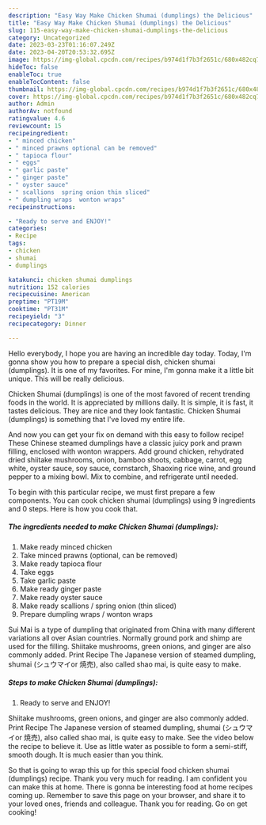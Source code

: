 ```yaml
---
description: "Easy Way Make Chicken Shumai (dumplings) the Delicious"
title: "Easy Way Make Chicken Shumai (dumplings) the Delicious"
slug: 115-easy-way-make-chicken-shumai-dumplings-the-delicious
category: Uncategorized
date: 2023-03-23T01:16:07.249Z
date: 2023-04-20T20:53:32.695Z
image: https://img-global.cpcdn.com/recipes/b974d1f7b3f2651c/680x482cq70/chicken-shumai-dumplings-recipe-main-photo.jpg
hideToc: false
enableToc: true
enableTocContent: false
thumbnail: https://img-global.cpcdn.com/recipes/b974d1f7b3f2651c/680x482cq70/chicken-shumai-dumplings-recipe-main-photo.jpg
cover: https://img-global.cpcdn.com/recipes/b974d1f7b3f2651c/680x482cq70/chicken-shumai-dumplings-recipe-main-photo.jpg
author: Admin
authorAv: notfound
ratingvalue: 4.6
reviewcount: 15
recipeingredient:
- " minced chicken"
- " minced prawns optional can be removed"
- " tapioca flour"
- " eggs"
- " garlic paste"
- " ginger paste"
- " oyster sauce"
- " scallions  spring onion thin sliced"
- " dumpling wraps  wonton wraps"
recipeinstructions:

- "Ready to serve and ENJOY!"
categories:
- Recipe
tags:
- chicken
- shumai
- dumplings

katakunci: chicken shumai dumplings 
nutrition: 152 calories
recipecuisine: American
preptime: "PT19M"
cooktime: "PT31M"
recipeyield: "3"
recipecategory: Dinner

---
```



Hello everybody, I hope you are having an incredible day today. Today, I'm gonna show you how to prepare a special dish, chicken shumai (dumplings). It is one of my favorites. For mine, I'm gonna make it a little bit unique. This will be really delicious.

Chicken Shumai (dumplings) is one of the most favored of recent trending foods in the world. It is appreciated by millions daily. It is simple, it is fast, it tastes delicious. They are nice and they look fantastic. Chicken Shumai (dumplings) is something that I've loved my entire life.

And now you can get your fix on demand with this easy to follow recipe! These Chinese steamed dumplings have a classic juicy pork and prawn filling, enclosed with wonton wrappers. Add ground chicken, rehydrated dried shiitake mushrooms, onion, bamboo shoots, cabbage, carrot, egg white, oyster sauce, soy sauce, cornstarch, Shaoxing rice wine, and ground pepper to a mixing bowl. Mix to combine, and refrigerate until needed.


To begin with this particular recipe, we must first prepare a few components. You can cook chicken shumai (dumplings) using 9 ingredients and 0 steps. Here is how you cook that.

<!--inarticleads1-->

##### The ingredients needed to make Chicken Shumai (dumplings):

1. Make ready  minced chicken
1. Take  minced prawns (optional, can be removed)
1. Make ready  tapioca flour
1. Take  eggs
1. Take  garlic paste
1. Make ready  ginger paste
1. Make ready  oyster sauce
1. Make ready  scallions / spring onion (thin sliced)
1. Prepare  dumpling wraps / wonton wraps


Sui Mai is a type of dumpling that originated from China with many different variations all over Asian countries. Normally ground pork and shimp are used for the filling. Shiitake mushrooms, green onions, and ginger are also commonly added. Print Recipe The Japanese version of steamed dumpling, shumai (シュウマイor 焼売), also called shao mai, is quite easy to make. 

<!--inarticleads2-->

##### Steps to make Chicken Shumai (dumplings):


1. Ready to serve and ENJOY!

Shiitake mushrooms, green onions, and ginger are also commonly added. Print Recipe The Japanese version of steamed dumpling, shumai (シュウマイor 焼売), also called shao mai, is quite easy to make. See the video below the recipe to believe it. Use as little water as possible to form a semi-stiff, smooth dough. It is much easier than you think. 

So that is going to wrap this up for this special food chicken shumai (dumplings) recipe. Thank you very much for reading. I am confident you can make this at home. There is gonna be interesting food at home recipes coming up. Remember to save this page on your browser, and share it to your loved ones, friends and colleague. Thank you for reading. Go on get cooking!
